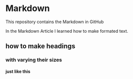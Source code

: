 # Markdown
This repository contains the Markdown in GitHub

In the Markdown Article I learned how to make formated text.

## how to make  headings
### with varying their sizes
#### just like this
